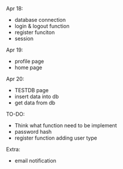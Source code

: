 Apr 18:
- database connection
- login & logout function
- register funciton
- session 

Apr 19:
- profile page
- home page

Apr 20:
- TESTDB page
- insert data into db
- get data from db

TO-DO:
- Think what function need to be implement
- password hash
- register function adding user type


Extra:
- email notification